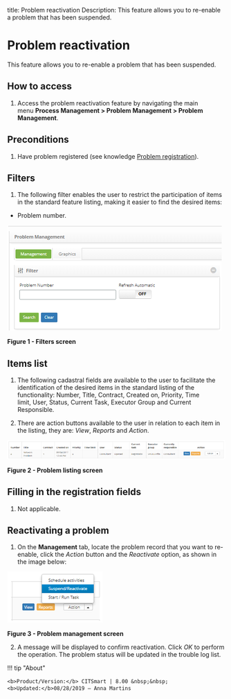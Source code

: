 title: Problem reactivation
Description: This feature allows you to re-enable a problem that has been suspended.

# Problem reactivation

This feature allows you to re-enable a problem that has been suspended.

How to access
-------------

1.  Access the problem reactivation feature by navigating the main
    menu **Process Management > Problem Management > Problem
    Management**.

Preconditions
-------------

1.  Have problem registered (see knowledge [Problem registration][1]).

Filters
-------

1.  The following filter enables the user to restrict the participation of items
    in the standard feature listing, making it easier to find the desired items:

-   Problem number.

![figure](images/reactivation-1.png)

**Figure 1 - Filters screen**

Items list
----------

1.  The following cadastral fields are available to the user to facilitate the
    identification of the desired items in the standard listing of the
    functionality: Number, Title, Contract, Created on, Priority, Time
    limit, User, Status, Current Task, Executor Group and Current
    Responsible.

2.  There are action buttons available to the user in relation to each item in
    the listing, they are: *View*, *Reports* and *Action*.

![figure](images/reactivation-2.png)

**Figure 2 - Problem listing screen**

Filling in the registration fields
----------------------------------

1.  Not applicable.

Reactivating a problem
----------------------

1.  On the **Management** tab, locate the problem record that you want to
    re-enable, click the *Action* button and the *Reactivate* option, as shown
    in the image below:

   ![figure](images/reactivation-3.png)
   
   **Figure 3 - Problem management screen**

2.  A message will be displayed to confirm reactivation. Click *OK* to perform
    the operation. The problem status will be updated in the trouble log list.

[1]:/en-us/citsmart-platform-7/processes/problem/register-problem.html

!!! tip "About"

    <b>Product/Version:</b> CITSmart | 8.00 &nbsp;&nbsp;
    <b>Updated:</b>08/28/2019 – Anna Martins

